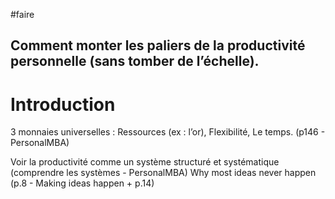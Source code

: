 
#faire
## Comment monter les paliers de la productivité personnelle (sans tomber de l’échelle).

# Introduction

3 monnaies universelles  : Ressources (ex : l’or), Flexibilité, Le temps. (p146 - PersonalMBA)

Voir la productivité comme un système structuré et systématique (comprendre les systèmes - PersonalMBA)
Why most ideas never happen (p.8 - Making ideas happen + p.14)